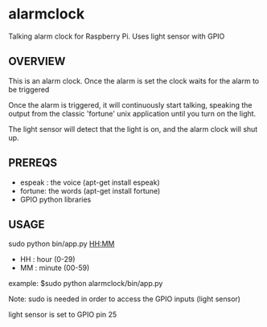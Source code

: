 alarmclock
==========

Talking alarm clock for Raspberry Pi. Uses light sensor with GPIO

OVERVIEW
--------

This is an alarm clock. Once the alarm is set the clock waits for the alarm to be triggered

Once the alarm is triggered, it will continuously start talking, speaking the output from the 
classic 'fortune' unix application until you turn on the light.

The light sensor will detect that the light is on, and the alarm clock will shut up.

PREREQS
-------

- espeak : the voice (apt-get install espeak)
- fortune: the words (apt-get install fortune)
- GPIO python libraries


USAGE
-------

sudo python bin/app.py <HH:MM>

- HH : hour (0-29)
- MM : minute (00-59)

example:
$sudo python alarmclock/bin/app.py 


Note: sudo is needed in order to access the GPIO inputs (light sensor)

light sensor is set to GPIO pin 25
